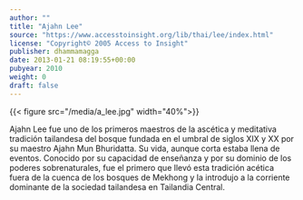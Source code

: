```yaml
---
author: ""
title: "Ajahn Lee"
source: "https://www.accesstoinsight.org/lib/thai/lee/index.html"
license: "Copyright© 2005 Access to Insight"
publisher: dhammamagga
date: 2013-01-21 08:19:55+00:00
pubyear: 2010 
weight: 0
draft: false
---
```

{{< figure src="/media/a_lee.jpg" width="40%">}}


Ajahn Lee fue uno de los primeros maestros de la ascética y meditativa tradición tailandesa del bosque fundada en el umbral de siglos XIX y XX por su maestro Ajahn Mun Bhuridatta. Su vida, aunque corta estaba llena de eventos. Conocido por su capacidad de enseñanza y por su dominio de los poderes sobrenaturales, fue el primero que llevó esta tradición acética fuera de la cuenca de los bosques de Mekhong y la introdujo a la corriente dominante de la sociedad tailandesa en Tailandia Central.